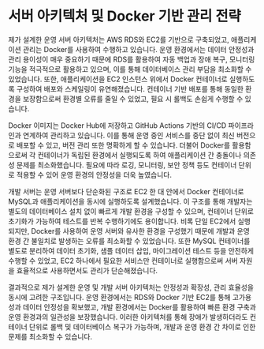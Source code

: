 # 서버 아키텍처 및 Docker 기반 관리 전략

제가 설계한 운영 서버 아키텍처는 AWS RDS와 EC2를 기반으로 구축되었고, 애플리케이션 관리는 Docker를 사용하여 수행하고 있습니다. 운영 환경에서는 데이터 안정성과 관리 용이성이 매우 중요하기 때문에 RDS를 활용하여 자동 백업과 장애 복구, 모니터링 기능을 적극적으로 활용하고 있으며, 이를 통해 데이터베이스 관리 부담을 최소화할 수 있었습니다. 또한, 애플리케이션을 EC2 인스턴스 위에서 Docker 컨테이너로 실행하도록 구성하여 배포와 스케일링이 유연해졌습니다. 컨테이너 기반 배포를 통해 동일한 환경을 보장함으로써 환경별 오류를 줄일 수 있었고, 필요 시 롤백도 손쉽게 수행할 수 있습니다.

Docker 이미지는 Docker Hub에 저장하고 GitHub Actions 기반의 CI/CD 파이프라인과 연계하여 관리하고 있습니다. 이를 통해 운영 중인 서비스를 중단 없이 최신 버전으로 배포할 수 있고, 버전 관리 또한 명확하게 할 수 있습니다. 더불어 Docker를 활용함으로써 각 컨테이너가 독립된 환경에서 실행되도록 하여 애플리케이션 간 충돌이나 의존성 문제를 최소화했습니다. 필요에 따라 로깅, 모니터링, 보안 정책 등도 컨테이너 단위로 적용할 수 있어 운영 환경의 안정성을 더욱 높였습니다.

개발 서버는 운영 서버보다 단순화된 구조로 EC2 한 대 안에서 Docker 컨테이너로 MySQL과 애플리케이션을 동시에 실행하도록 설계했습니다. 이 구조를 통해 개발자는 별도의 데이터베이스 설치 없이 빠르게 개발 환경을 구성할 수 있으며, 컨테이너 단위로 초기화가 가능하여 테스트를 반복 수행하기에도 용이합니다. 비록 단일 EC2에서 실행되지만, Docker를 사용하여 운영 서버와 유사한 환경을 구성했기 때문에 개발과 운영 환경 간 불일치로 발생하는 오류를 최소화할 수 있었습니다. 또한 MySQL 컨테이너를 별도로 분리하여 데이터 초기화, 샘플 데이터 삽입, 마이그레이션 테스트 등을 안전하게 수행할 수 있었고, EC2 하나에서 필요한 서비스만 컨테이너로 실행함으로써 서버 자원을 효율적으로 사용하면서도 관리가 단순해졌습니다.

결과적으로 제가 설계한 운영 및 개발 서버 아키텍처는 안정성과 확장성, 관리 효율성을 동시에 고려한 구조입니다. 운영 환경에서는 RDS와 Docker 기반 EC2를 통해 고가용성과 데이터 안정성을 확보했고, 개발 환경에서는 Docker를 활용하여 빠른 환경 구축과 운영 환경과의 일관성을 보장했습니다. 이러한 아키텍처를 통해 장애가 발생하더라도 컨테이너 단위로 롤백 및 데이터베이스 복구가 가능하며, 개발과 운영 환경 간 차이로 인한 문제를 최소화할 수 있습니다.

